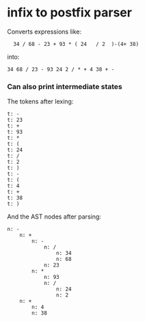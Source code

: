# infix to postfix parser

Converts expressions like:
```
  34 / 68 - 23 + 93 * ( 24   / 2  )-(4+ 38)
```
into:
```
34 68 / 23 - 93 24 2 / * + 4 38 + -
```

### Can also print intermediate states

The tokens after lexing:
```
t: -
t: 23
t: +
t: 93
t: *
t: (
t: 24
t: /
t: 2
t: )
t: -
t: (
t: 4
t: +
t: 38
t: )
```

And the AST nodes after parsing:
```
n: -
    n: +
        n: -
            n: /
                n: 34
                n: 68
            n: 23
        n: *
            n: 93
            n: /
                n: 24
                n: 2
    n: +
        n: 4
        n: 38
```

